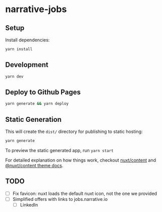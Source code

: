 # narrative-jobs

## Setup

Install dependencies:

```bash
yarn install
```

## Development

```bash
yarn dev
```

## Deploy to Github Pages

```bash
yarn generate && yarn deploy
```

## Static Generation

This will create the `dist/` directory for publishing to static hosting:

```bash
yarn generate
```

To preview the static generated app, run `yarn start`

For detailed explanation on how things work, checkout [nuxt/content](https://content.nuxtjs.org) and [@nuxt/content theme docs](https://content.nuxtjs.org/themes-docs).

## TODO
- [ ] Fix favicon: nuxt loads the default nuxt icon, not the one we provided
- [ ] Simplified offers with links to jobs.narrative.io
  - [ ] LinkedIn